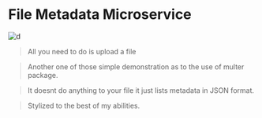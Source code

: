 File Metadata Microservice
==========================
![d](https://cloud.githubusercontent.com/assets/11310584/26089261/eb856500-3a2e-11e7-904a-318cb060744b.jpg)
>All you need to do is upload a file

>Another one of those simple demonstration as to the use of multer package.

>It doesnt do anything to your file it just lists metadata in JSON format.

>Stylized to the best of my abilities.


